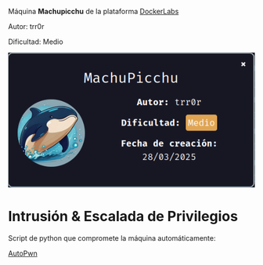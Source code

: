 Máquina **Machupicchu** de la plataforma [DockerLabs](https://dockerlabs.es)

Autor: trr0r

Dificultad: Medio

![Machupicchu](images/machupichu/machupicchu.png)

# Intrusión & Escalada de Privilegios

Script de python que compromete la máquina automáticamente:

[AutoPwn](https://github.com/maciferna/gitbook/blob/main/writeups/dockerlabs/scripts/machupichu/autopwn.py)
